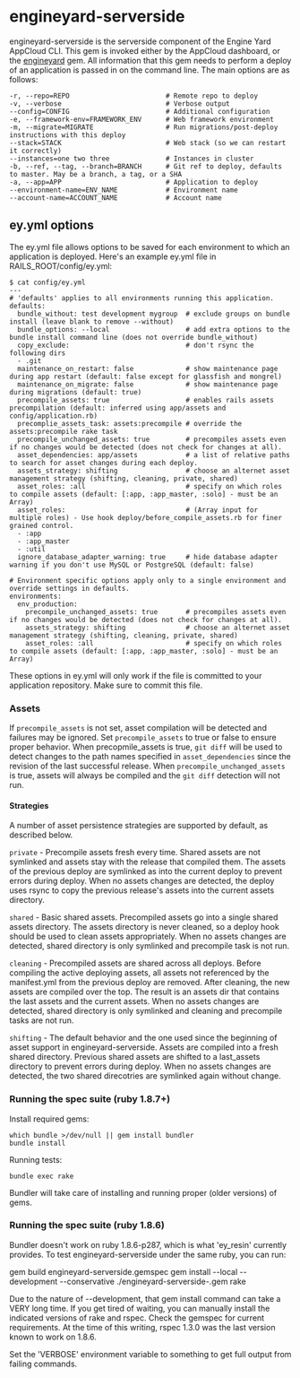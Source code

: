 # engineyard-serverside

engineyard-serverside is the serverside component of the Engine Yard AppCloud CLI. This gem is invoked either by the AppCloud dashboard, or the [engineyard](http://github.com/engineyard/engineyard) gem. All information that this gem needs to perform a deploy of an application is passed in on the command line. The main options are as follows:

    -r, --repo=REPO                        # Remote repo to deploy
    -v, --verbose                          # Verbose output
    --config=CONFIG                        # Additional configuration
    -e, --framework-env=FRAMEWORK_ENV      # Web framework environment
    -m, --migrate=MIGRATE                  # Run migrations/post-deploy instructions with this deploy
    --stack=STACK                          # Web stack (so we can restart it correctly)
    --instances=one two three              # Instances in cluster
    -b, --ref, --tag, --branch=BRANCH      # Git ref to deploy, defaults to master. May be a branch, a tag, or a SHA
    -a, --app=APP                          # Application to deploy
    --environment-name=ENV_NAME            # Environment name
    --account-name=ACCOUNT_NAME            # Account name

## ey.yml options

The ey.yml file allows options to be saved for each environment to which an application is deployed. Here's an example ey.yml file in RAILS_ROOT/config/ey.yml:

    $ cat config/ey.yml
    ---
    # 'defaults' applies to all environments running this application.
    defaults:
      bundle_without: test development mygroup  # exclude groups on bundle install (leave blank to remove --without)
      bundle_options: --local                   # add extra options to the bundle install command line (does not override bundle_without)
      copy_exclude:                             # don't rsync the following dirs
      - .git
      maintenance_on_restart: false             # show maintenance page during app restart (default: false except for glassfish and mongrel)
      maintenance_on_migrate: false             # show maintenance page during migrations (default: true)
      precompile_assets: true                   # enables rails assets precompilation (default: inferred using app/assets and config/application.rb)
      precomplie_assets_task: assets:precompile # override the assets:precompile rake task
      precompile_unchanged_assets: true         # precompiles assets even if no changes would be detected (does not check for changes at all).
      asset_dependencies: app/assets            # a list of relative paths to search for asset changes during each deploy.
      assets_strategy: shifting                 # choose an alternet asset management strategy (shifting, cleaning, private, shared)
      asset_roles: :all                         # specify on which roles to compile assets (default: [:app, :app_master, :solo] - must be an Array)
      asset_roles:                              # (Array input for multiple roles) - Use hook deploy/before_compile_assets.rb for finer grained control.
      - :app
      - :app_master
      - :util
      ignore_database_adapter_warning: true     # hide database adapter warning if you don't use MySQL or PostgreSQL (default: false)

    # Environment specific options apply only to a single environment and override settings in defaults.
    environments:
      env_production:
        precompile_unchanged_assets: true       # precompiles assets even if no changes would be detected (does not check for changes at all).
        assets_strategy: shifting               # choose an alternet asset management strategy (shifting, cleaning, private, shared)
        asset_roles: :all                       # specify on which roles to compile assets (default: [:app, :app_master, :solo] - must be an Array)

These options in ey.yml will only work if the file is committed to your application repository. Make sure to commit this file.

### Assets

If `precompile_assets` is not set, asset compilation will be detected and failures may be ignored. Set `precompile_assets` to true or false to ensure proper behavior. When precopmile_assets is true, `git diff` will be used to detect changes to the path names specified in `asset_dependencies` since the revision of the last successful release. When `precompile_unchanged_assets` is true, assets will always be compiled and the `git diff` detection will not run.

#### Strategies

A number of asset persistence strategies are supported by default, as described below.

`private` - Precompile assets fresh every time. Shared assets are not symlinked and assets stay with the release that compiled them. The assets of the previous deploy are symlinked as into the current deploy to prevent errors during deploy. When no assets changes are detected, the deploy uses rsync to copy the previous release's assets into the current assets directory.

`shared` - Basic shared assets. Precompiled assets go into a single shared assets directory. The assets directory is never cleaned, so a deploy hook should be used to clean assets appropriately. When no assets changes are detected, shared directory is only symlinked and precompile task is not run.

`cleaning` - Precompiled assets are shared across all deploys. Before compiling the active deploying assets, all assets not referenced by the manifest.yml from the previous deploy are removed. After cleaning, the new assets are compiled over the top. The result is an assets dir that contains the last assets and the current assets. When no assets changes are detected, shared directory is only symlinked and cleaning and precompile tasks are not run.

`shifting` - The default behavior and the one used since the beginning of asset support in engineyard-serverside. Assets are compiled into a fresh shared directory. Previous shared assets are shifted to a last_assets directory to prevent errors during deploy. When no assets changes are detected, the two shared direcotries are symlinked again without change.



### Running the spec suite (ruby 1.8.7+)

Install required gems:

    which bundle >/dev/null || gem install bundler
    bundle install

Running tests:

    bundle exec rake

Bundler will take care of installing and running proper (older versions) of gems.

### Running the spec suite (ruby 1.8.6)

Bundler doesn't work on ruby 1.8.6-p287, which is what 'ey\_resin' currently provides.
To test engineyard-serverside under the same ruby, you can run:

  gem build engineyard-serverside.gemspec
  gem install --local --development --conservative ./engineyard-serverside-<VERSION>.gem
  rake

Due to the nature of --development, that gem install command can take a VERY long time.
If you get tired of waiting, you can manually install the indicated versions of
rake and rspec. Check the gemspec for current requirements.
At the time of this writing, rspec 1.3.0 was the last version known to work on 1.8.6.

Set the 'VERBOSE' environment variable to something to get full output from failing commands.
